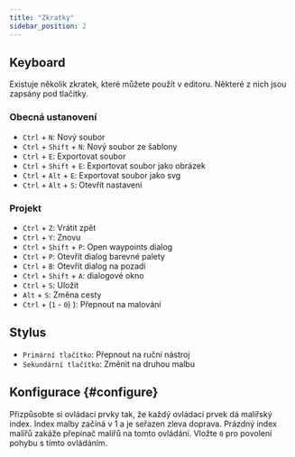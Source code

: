 ```yaml
---
title: "Zkratky"
sidebar_position: 2
---
```



## Keyboard

Existuje několik zkratek, které můžete použít v editoru. Některé z nich jsou zapsány pod tlačítky.

### Obecná ustanovení

* `Ctrl` + `N`: Nový soubor
* `Ctrl` + `Shift` + `N`: Nový soubor ze šablony
* `Ctrl` + `E`: Exportovat soubor
* `Ctrl` + `Shift` + `E`: Exportovat soubor jako obrázek
* `Ctrl` + `Alt` + `E`: Exportovat soubor jako svg
* `Ctrl` + `Alt` + `S`: Otevřít nastavení

### Projekt

* `Ctrl` + `Z`: Vrátit zpět
* `Ctrl` + `Y`: Znovu
* `Ctrl` + `Shift` + `P`: Open waypoints dialog
* `Ctrl` + `P`: Otevřít dialog barevné palety
* `Ctrl` + `B`: Otevřít dialog na pozadí
* `Ctrl` + `Shift` + `A`: dialogové okno
* `Ctrl` + `S`: Uložit
* `Alt` + `S`: Změna cesty
* `Ctrl` + (`1` - `0`) ): Přepnout na malování

## Stylus

* `Primární tlačítko`: Přepnout na ruční nástroj
* `Sekundární tlačítko`: Změnit na druhou malbu

## Konfigurace {#configure}

Přizpůsobte si ovládací prvky tak, že každý ovládací prvek dá malířský index. Index malby začíná v 1 a je seřazen zleva doprava. Prázdný index malířů zakáže přepínač malířů na tomto ovládání. Vložte `0` pro povolení pohybu s tímto ovládáním.
